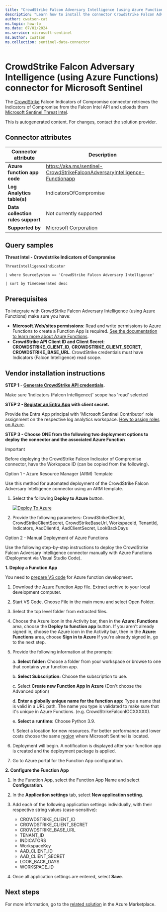 ```yaml
---
title: "CrowdStrike Falcon Adversary Intelligence (using Azure Functions) connector for Microsoft Sentinel"
description: "Learn how to install the connector CrowdStrike Falcon Adversary Intelligence (using Azure Functions) to connect your data source to Microsoft Sentinel."
author: cwatson-cat
ms.topic: how-to
ms.date: 07/01/2024
ms.service: microsoft-sentinel
ms.author: cwatson
ms.collection: sentinel-data-connector
---
```


# CrowdStrike Falcon Adversary Intelligence (using Azure Functions) connector for Microsoft Sentinel

The [CrowdStrike](https://www.crowdstrike.com/) Falcon Indicators of Compromise connector retrieves the Indicators of Compromise from the Falcon Intel API and uploads them [Microsoft Sentinel Threat Intel](/azure/sentinel/understand-threat-intelligence).

This is autogenerated content. For changes, contact the solution provider.

## Connector attributes

| Connector attribute | Description |
| --- | --- |
| **Azure function app code** | https://aka.ms/sentinel-CrowdStrikeFalconAdversaryIntelligence-Functionapp |
| **Log Analytics table(s)** | IndicatorsOfCompromise<br/> |
| **Data collection rules support** | Not currently supported |
| **Supported by** | [Microsoft Corporation](https://support.microsoft.com) |

## Query samples

**Threat Intel - Crowdstrike Indicators of Compromise**

   ```kusto
ThreatIntelligenceIndicator
 
   | where SourceSystem == 'CrowdStrike Falcon Adversary Intelligence'
 
   | sort by TimeGenerated desc
   ```



## Prerequisites

To integrate with CrowdStrike Falcon Adversary Intelligence (using Azure Functions) make sure you have: 

- **Microsoft.Web/sites permissions**: Read and write permissions to Azure Functions to create a Function App is required. [See the documentation to learn more about Azure Functions](/azure/azure-functions/).
- **CrowdStrike API Client ID and Client Secret**: **CROWDSTRIKE_CLIENT_ID**, **CROWDSTRIKE_CLIENT_SECRET**, **CROWDSTRIKE_BASE_URL**. CrowdStrike credentials must have Indicators (Falcon Intelligence) read scope.


## Vendor installation instructions


**STEP 1 - [Generate CrowdStrike API credentials](https://www.crowdstrike.com/blog/tech-center/get-access-falcon-apis/).**



Make sure 'Indicators (Falcon Intelligence)' scope has 'read' selected


**STEP 2 - [Register an Entra App](/entra/identity-platform/quickstart-register-app) with client secret.**



Provide the Entra App principal with 'Microsoft Sentinel Contributor' role assignment on the respective log analytics workspace. [How to assign roles on Azure](/azure/role-based-access-control/role-assignments-portal).


**STEP 3 - Choose ONE from the following two deployment options to deploy the connector and the associated Azure Function**

> [!IMPORTANT]
> Before deploying the CrowdStrike Falcon Indicator of Compromise connector, have the Workspace ID (can be copied from the following).


Option 1 - Azure Resource Manager (ARM) Template

Use this method for automated deployment of the CrowdStrike Falcon Adversary Intelligence connector using an ARM template.

1. Select the following **Deploy to Azure** button. 

	[![Deploy To Azure](https://aka.ms/deploytoazurebutton)](https://aka.ms/sentinel-CrowdStrikeFalconAdversaryIntelligence-azuredeploy)
2. Provide the following parameters: CrowdStrikeClientId, CrowdStrikeClientSecret, CrowdStrikeBaseUrl, WorkspaceId, TenantId, Indicators, AadClientId, AadClientSecret, LookBackDays

Option 2 - Manual Deployment of Azure Functions

Use the following step-by-step instructions to deploy the CrowdStrike Falcon Adversary Intelligence connector manually with Azure Functions (Deployment via Visual Studio Code).


**1. Deploy a Function App**

You need to [prepare VS code](/azure/azure-functions/functions-create-first-function-python#prerequisites) for Azure function development.

1. Download the [Azure Function App](https://aka.ms/sentinel-CrowdStrikeFalconAdversaryIntelligence-Functionapp) file. Extract archive to your local development computer.
2. Start VS Code. Choose File in the main menu and select Open Folder.
3. Select the top level folder from extracted files.
4. Choose the Azure icon in the Activity bar, then in the **Azure: Functions** area, choose the **Deploy to function app** button.
If you aren't already signed in, choose the Azure icon in the Activity bar, then in the **Azure: Functions** area, choose **Sign in to Azure**
If you're already signed in, go to the next step.
5. Provide the following information at the prompts:

	a. **Select folder:** Choose a folder from your workspace or browse to one that contains your function app.

	b. **Select Subscription:** Choose the subscription to use.

	c. Select **Create new Function App in Azure** (Don't choose the Advanced option)

	d. **Enter a globally unique name for the function app:** Type a name that is valid in a URL path. The name you type is validated to make sure that it's unique in Azure Functions. (e.g. CrowdStrikeFalconIOCXXXXX).

	e. **Select a runtime:** Choose Python 3.9.

	f. Select a location for new resources. For better performance and lower costs choose the same [region](https://azure.microsoft.com/regions/) where Microsoft Sentinel is located.

6. Deployment will begin. A notification is displayed after your function app is created and the deployment package is applied.
7. Go to Azure portal for the Function App configuration.


**2. Configure the Function App**

1. In the Function App, select the Function App Name and select **Configuration**.
2. In the **Application settings** tab, select **New application setting**.
3. Add each of the following application settings individually, with their respective string values (case-sensitive): 

   - CROWDSTRIKE_CLIENT_ID
   - CROWDSTRIKE_CLIENT_SECRET
   - CROWDSTRIKE_BASE_URL
   - TENANT_ID
   - INDICATORS
   - WorkspaceKey
   - AAD_CLIENT_ID
   - AAD_CLIENT_SECRET
   - LOOK_BACK_DAYS
   - WORKSPACE_ID  
4. Once all application settings are entered, select **Save**.



## Next steps

For more information, go to the [related solution](https://azuremarketplace.microsoft.com/en-us/marketplace/apps/azuresentinel.azure-sentinel-solution-crowdstrikefalconep?tab=Overview) in the Azure Marketplace.
